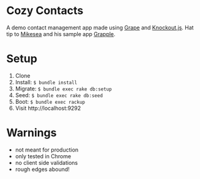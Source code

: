 Cozy Contacts
=======

A demo contact management app made using [Grape](https://github.com/intridea/grape) and [Knockout.js](http://knockoutjs.com/). Hat tip to [Mikesea](https://github.com/mikesea) and his sample app [Grapple](https://github.com/mikesea/grapple).

# Setup

1. Clone
2. Install: `$ bundle install`
3. Migrate: `$ bundle exec rake db:setup`
4. Seed: `$ bundle exec rake db:seed`
5. Boot: `$ bundle exec rackup`
6. Visit http://localhost:9292

# Warnings

- not meant for production
- only tested in Chrome
- no client side validations
- rough edges abound!